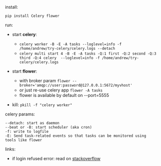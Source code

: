 install:

    pip install Celery flower
    
    
run:
- start **celery**: 
    * `celery worker -B -E -A tasks --loglevel=info -f /home/andrew/try-celery/celery.logs --detach`
    * `celery multi start 4 -B -E -A tasks -Q:1 first -Q:2 second -Q:3 third -Q:4 celery  --loglevel=info -f /home/andrew/try-celery/celery.logs`

- start **flower**: 
    * with broker param `flower --broker='amqp://user:password@127.0.0.1:5672/myvhost'` 
    * or just re-use celery app `flower -A tasks`
    * flower is available by default on --port=5555
- kill: `pkill -f "celery worker"`

celery params:
    
    --detach: start as daemon
    --beat or -B: start scheduler (aka cron)
    -f: write to logfile
    -E: Send task-related events so that tasks can be monitored using tools like flower    

links:

- if login refused error: read on [stackoverflow](https://stackoverflow.com/questions/26811924/spring-amqp-rabbitmq-3-3-5-access-refused-login-was-refused-using-authentica/26820152)

